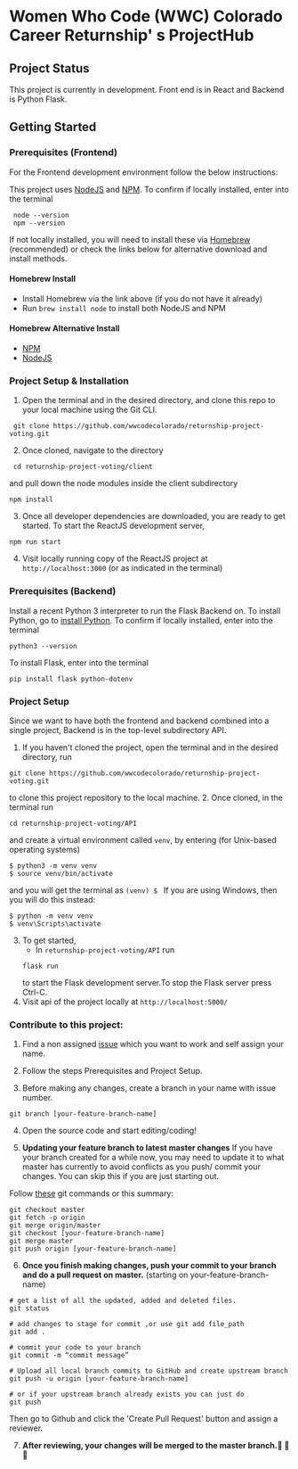 # Women Who Code (WWC) Colorado Career Returnship' s ProjectHub

## Project Status

This project is currently in development. Front end is in React and Backend is Python Flask.

## Getting Started

### Prerequisites (Frontend)

For the Frontend development environment follow the below instructions:

This project uses [NodeJS](http://nodejs.org) and [NPM](https://npmjs.com). To confirm if locally installed, enter into the terminal
```shell
 node --version
 npm --version
 ```
If not locally installed, you will need to install these via [Homebrew](https://brew.sh/) (recommended) or check the links below for alternative download and install methods.

#### Homebrew Install

- Install Homebrew via the link above (if you do not have it already)
- Run `brew install node` to install both NodeJS and NPM

#### Homebrew Alternative Install

- [NPM](https://docs.npmjs.com/downloading-and-installing-node-js-and-npm)
- [NodeJS](https://nodejs.org/en/download/)

### Project Setup & Installation

1. Open the terminal and in the desired directory, and clone this repo to your local machine using the Git CLI.
```shell
 git clone https://github.com/wwcodecolorado/returnship-project-voting.git
 ```
2. Once cloned, navigate to the directory
```shell
 cd returnship-project-voting/client
```
  and pull down the node modules inside the client subdirectory
  ```shell
  npm install
  ```
3. Once all developer dependencies are downloaded, you are ready to get started. To start the ReactJS development server,
```shell
npm run start
```
4. Visit locally running copy of the ReactJS project at `http://localhost:3000` (or as indicated in the terminal)

### Prerequisites (Backend)

Install a recent Python 3 interpreter to run the Flask Backend on. To install Python, go to [install Python](https://www.python.org/). To confirm if locally installed, enter into the terminal
```shell
python3 --version
```
To install Flask, enter into the terminal
```shell
pip install flask python-dotenv
```

### Project Setup

Since we want to have both the frontend and backend combined into a single project,  Backend is in the top-level subdirectory API.

1. If you haven't cloned the project, open the terminal and in the desired directory, run
```shell
git clone https://github.com/wwcodecolorado/returnship-project-voting.git
```
to clone this project repository to the local machine.
2. Once cloned, in the terminal run
```shell
cd returnship-project-voting/API
```
and create a virtual environment called `venv`, by entering (for Unix-based operating systems)
```shell
$ python3 -m venv venv
$ source venv/bin/activate
```
and you will get the terminal as `(venv) $ `
If you are using Windows, then you will do this instead:
```shell
$ python -m venv venv
$ venv\Scripts\activate
```
3. To get started,
   - In `returnship-project-voting/API` run
   ```shell
   flask run
   ```
   to start the Flask development server.To stop the Flask server press Ctrl-C.
4. Visit api of the project locally at `http://localhost:5000/`

### Contribute to this project:

1. Find a non assigned [issue](https://github.com/wwcodecolorado/returnship-project-voting/issues) which you want to work and self assign your name.

2. Follow the steps Prerequisites and Project Setup.

3. Before making any changes, create a branch in your name with issue number.
```shell
git branch [your-feature-branch-name]
```

4. Open the source code and start editing/coding!

5. **Updating your feature branch to latest master changes**
If you have your branch created for a while now, you may need to update it to what master has currently to avoid conflicts as you push/ commit your changes. You can skip this if you are just starting out.  

Follow [these](https://gist.github.com/santisbon/a1a60db1fb8eecd1beeacd986ae5d3ca) git commands or this summary:

```shell
git checkout master
git fetch -p origin
git merge origin/master
git checkout [your-feature-branch-name]
git merge master
git push origin [your-feature-branch-name]
```

6. **Once you finish making changes, push your commit to your branch and do a pull request on master.**
(starting on your-feature-branch-name)
```shell
# get a list of all the updated, added and deleted files.
git status

# add changes to stage for commit ,or use git add file_path 		                     
git add . 	

# commit your code to your branch	                    
git commit -m “commit message”

# Upload all local branch commits to GitHub	and create upstream branch	 
git push -u origin [your-feature-branch-name]

# or if your upstream branch already exists you can just do
git push                           
```
Then go to Github and click the 'Create Pull Request' button and assign a reviewer.

7. **After reviewing, your changes will be merged to the master branch.🎉 🎉 🎉** 
